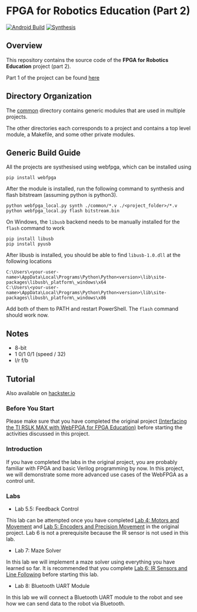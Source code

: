 # FPGA for Robotics Education (Part 2)

[![Android Build](https://github.com/JerryAZR/FPGA-Robotics-Edu-2/actions/workflows/build-android.yml/badge.svg)](https://github.com/JerryAZR/FPGA-Robotics-Edu-2/actions/workflows/build-android.yml)
[![Synthesis](https://github.com/JerryAZR/FPGA-Robotics-Edu-2/actions/workflows/synthesis.yml/badge.svg)](https://github.com/JerryAZR/FPGA-Robotics-Edu-2/actions/workflows/synthesis.yml)

## Overview

This repository contains the source code of the **FPGA for Robotics Education**
project (part 2).

Part 1 of the project can be found
[here](https://www.hackster.io/fpga-for-robotics-education/interfacing-the-ti-rslk-max-with-webfpga-for-fpga-education-7eeff0)

## Directory Organization

The [common](common/) directory contains generic modules that are used in multiple
projects.

The other directories each corresponds to a project and contains a
top level module, a Makefile, and some other private modules.

## Generic Build Guide

All the projects are systhesised using webfpga, which can be installed using
```
pip install webfpga
```

After the module is installed, run the following command to synthesis and flash bitstream (assuming python is python3).
```
python webfpga_local.py synth ./common/*.v ./<project_folder>/*.v
python webfpga_local.py flash bitstream.bin
```

On Windows, the `libusb` backend needs to be manually installed for the `flash` command to work
```
pip install libusb
pip install pyusb
```

After libusb is installed, you should be able to find `libusb-1.0.dll` at the following locations
```
C:\Users\<your-user-name>\AppData\Local\Programs\Python\Python<version>\lib\site-packages\libusb\_platform\_windows\x64
C:\Users\<your-user-name>\AppData\Local\Programs\Python\Python<version>\lib\site-packages\libusb\_platform\_windows\x86
```

Add both of them to PATH and restart PowerShell. The `flash` command should work now.

## Notes

* 8-bit
* 1 0/1  0/1 (speed / 32)
* l/r  f/b    

## Tutorial

Also available on [hackster.io](https://www.hackster.io/jerryazr/interfacing-the-ti-rslk-max-with-webfpga-part-2-003630)

### Before You Start

Please make sure that you have completed the original project [(Interfacing the
TI RSLK MAX with WebFPGA for FPGA Education)](https://www.hackster.io/fpga-for-robotics-education/interfacing-the-ti-rslk-max-with-webfpga-for-fpga-education-7eeff0)
before starting the activities discussed in this project.

### Introduction

If you have completed the labs in the original project, you are probably
familiar with FPGA and basic Verilog programming by now. In this project, we
will demonstrate some more advanced use cases of the WebFPGA as a control unit.

### Labs

* Lab 5.5: Feedback Control

This lab can be attempted once you have completed [Lab 4: Motors and Movement](https://www.hackster.io/fpga-for-robotics-education/lab-4-motors-and-movement-5b9a55)
and [Lab 5: Encoders and Precision Movement](https://www.hackster.io/fpga-for-robotics-education/lab-5-encoders-and-precision-movement-b87cd3)
in the original project. Lab 6 is not a prerequisite because the IR sensor
is not used in this lab.

* Lab 7: Maze Solver

In this lab we will implement a maze solver using everything you have learned so
far. It is recommended that you complete [Lab 6: IR Sensors and Line Following](https://www.hackster.io/fpga-for-robotics-education/lab-6-ir-sensors-and-line-following-c01f78)
before starting this lab.

* Lab 8: Bluetooth UART Module

In this lab we will connect a Bluetooth UART module to the robot and see how we
can send data to the robot via Bluetooth.
